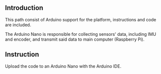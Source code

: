 ## Introduction
This path consist of Arduino support for the platform, instructions and code are included.

The Arduino Nano is responsible for collecting sensors' data, including IMU and encoder, and transmit said data to main computer (Raspberry Pi).

## Instruction
Upload the code to an Arduino Nano with the Arduino IDE.
